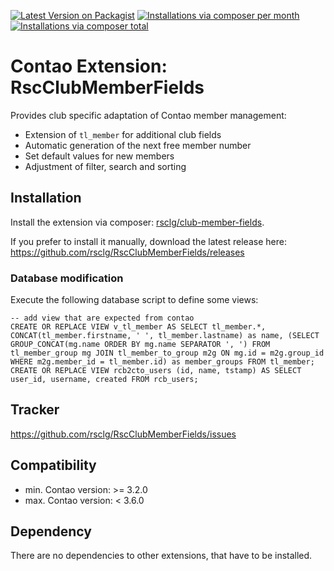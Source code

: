 [![Latest Version on Packagist](http://img.shields.io/packagist/v/rsclg/club-member-fields.svg?style=flat)](https://packagist.org/packages/rsclg/club-member-fields)
[![Installations via composer per month](http://img.shields.io/packagist/dm/rsclg/club-member-fields.svg?style=flat)](https://packagist.org/packages/rsclg/club-member-fields)
[![Installations via composer total](http://img.shields.io/packagist/dt/rsclg/club-member-fields.svg?style=flat)](https://packagist.org/packages/rsclg/club-member-fields)

Contao Extension: RscClubMemberFields
=====================================

Provides club specific adaptation of Contao member management:

- Extension of `tl_member` for additional club fields
- Automatic generation of the next free member number
- Set default values for new members
- Adjustment of filter, search and sorting


Installation
------------

Install the extension via composer: [rsclg/club-member-fields](https://packagist.org/packages/rsclg/club-member-fields).

If you prefer to install it manually, download the latest release here: https://github.com/rsclg/RscClubMemberFields/releases

### Database modification

Execute the following database script to define some views:

```
-- add view that are expected from contao
CREATE OR REPLACE VIEW v_tl_member AS SELECT tl_member.*, CONCAT(tl_member.firstname, ' ', tl_member.lastname) as name, (SELECT GROUP_CONCAT(mg.name ORDER BY mg.name SEPARATOR ', ') FROM tl_member_group mg JOIN tl_member_to_group m2g ON mg.id = m2g.group_id WHERE m2g.member_id = tl_member.id) as member_groups FROM tl_member;
CREATE OR REPLACE VIEW rcb2cto_users (id, name, tstamp) AS SELECT user_id, username, created FROM rcb_users;
```


Tracker
-------

https://github.com/rsclg/RscClubMemberFields/issues


Compatibility
-------------

- min. Contao version: >= 3.2.0
- max. Contao version: <  3.6.0


Dependency
----------

There are no dependencies to other extensions, that have to be installed.